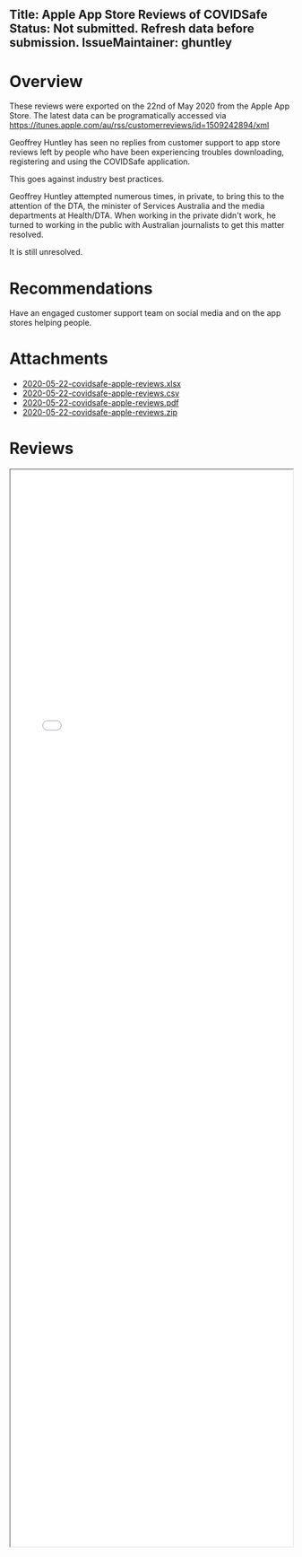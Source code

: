 Title: Apple App Store Reviews of COVIDSafe
Status: Not submitted. Refresh data before submission.
IssueMaintainer: ghuntley
---

# Overview

These reviews were exported on the 22nd of May 2020 from the Apple App Store. The latest data can be programatically accessed via https://itunes.apple.com/au/rss/customerreviews/id=1509242894/xml

Geoffrey Huntley has seen no replies from customer support to app store reviews left by people who have been experiencing troubles downloading, registering and using the COVIDSafe application.

This goes against industry best practices.

<?# Twitter 1256935502638272513 /?>

Geoffrey Huntley attempted numerous times, in private, to bring this to the attention of the DTA, the minister of Services Australia and the media departments at Health/DTA. When working in the private didn't work, he turned to working in the public with Australian journalists to get this matter resolved.

<?# Twitter 1257506430476640256 /?>

It is still unresolved.

# Recommendations

Have an engaged customer support team on social media and on the app stores helping people.

<?# Twitter 1256946000922423296 /?>

# Attachments

- <a href="2020-05-22-covidsafe-apple-reviews.xlsx">2020-05-22-covidsafe-apple-reviews.xlsx</a>
- <a href="2020-05-22-covidsafe-apple-reviews.csv">2020-05-22-covidsafe-apple-reviews.csv</a>
- <a href="2020-05-22-covidsafe-apple-reviews.pdf">2020-05-22-covidsafe-apple-reviews.pdf</a>
- <a href="2020-05-22-covidsafe-apple-reviews.zip">2020-05-22-covidsafe-apple-reviews.zip</a>

# Reviews

<iframe src="2020-05-22-covidsafe-apple-reviews.pdf" width="100%" height="1920"/>
